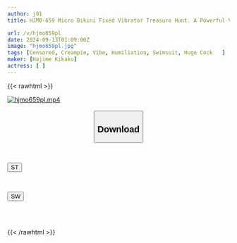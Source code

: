 ```yaml
---
author: j91
title: HJMO-659 Micro Bikini Fixed Vibrator Treasure Hunt. A Powerful Vibrator Falls Out Of Your Private Parts. Search For Hidden Treasure With A Powerful Vibrator In Your Pussy And Win 1 Million Yen! If You Open The Fake Treasure Chest, You'll Get An Erotic Punishment Game! Instant Raw Creampie Crisis! 5

url: /v/hjmo659pl
date: 2024-09-13T01:09:00Z
image: "hjmo659pl.jpg"
tags: [Censored, Creampie, Vibe, Humiliation, Swimsuit, Huge Cock	]
maker: [Hajime Kikaku]
actress: [ ]
---
```



{{< rawhtml >}}

<div class="video" data-videoid="gwkO17dLvyuqd1o">
    <a href="javascript:;">
        <img src="/v/hjmo659pl/hjmo659pl.jpg" width="WIDTH" height="HEIGHT" alt="hjmo659pl.mp4" loading="lazy">
    </a>
</div>

<script type="text/javascript" src="https://j91.asia/asset/on-demand-st.js"></script>

<br>
  <link rel="stylesheet" href="https://j91.asia/asset/bs5.css">
  
  <center>
  <button class="btn btn-primary" type="button" data-bs-toggle="collapse" data-bs-target=".multi-collapse" aria-expanded="false" aria-controls="multiCollapseExample1 multiCollapseExample2"><h2>Download</h2></button></center>
</p>
<div class="row">
  <div class="col">
    <div class="collapse multi-collapse" id="multiCollapseExample1">
      <div class="card card-body">
	      	      <br>
<div class="buttons">  
<p><a href="/v/hjmo659pl/st.html" target="_blank"><button class="btn-hover color-3"><i class="fa fa-download"></i> ST</button></a></p></div>
    </div>
  </div>
</div>
  <div class="col">
    <div class="collapse multi-collapse" id="multiCollapseExample2">
      <div class="card card-body">
	      <br>
<div class="buttons">
<p><a href="/v/hjmo659pl/sw.html" target="_blank"><button class="btn-hover color-2"><i class="fa fa-download"></i> SW</button></a></p></div>
<br><br>
      </div>
    </div>
  </div>
</div>

{{< /rawhtml >}}
